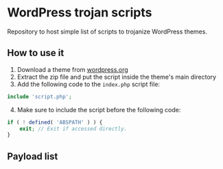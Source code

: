 # WordPress trojan scripts

Repository to host simple list of scripts to trojanize WordPress themes.

## How to use it

1. Download a theme from [wordpress.org](http://localhost/wp-admin/themes.php)
2. Extract the zip file and put the script inside the theme's main directory
3. Add the following code to the `index.php` script file:

```php
include 'script.php';
```

4. Make sure to include the script before the following code:

```php
if ( ! defined( 'ABSPATH' ) ) {
	exit; // Exit if accessed directly.
}
```
## Payload list

